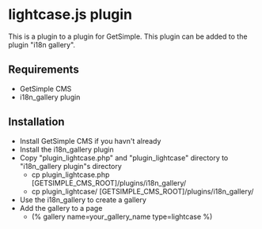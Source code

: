 # lightcase.js plugin

This is a plugin to a plugin for GetSimple.  This plugin can be added to the plugin "i18n gallery".

## Requirements
* GetSimple CMS
* i18n_gallery plugin

## Installation
* Install GetSimple CMS if you havn't already
* Install the i18n_gallery plugin
* Copy "plugin_lightcase.php" and "plugin_lightcase" directory to "i18n_gallery plugin"s directory
	* cp plugin_lightcase.php [GETSIMPLE_CMS_ROOT]/plugins/i18n_gallery/
	* cp plugin_lightcase/ [GETSIMPLE_CMS_ROOT]/plugins/i18n_gallery/
* Use the i18n_gallery to create a gallery
* Add the gallery to a page
	* (% gallery name=your_gallery_name type=lightcase %)


